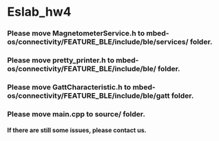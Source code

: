 # Eslab_hw4

### Please move MagnetometerService.h to mbed-os/connectivity/FEATURE_BLE/include/ble/services/ folder.
### Please move pretty_printer.h to mbed-os/connectivity/FEATURE_BLE/include/ble/ folder.
### Please move GattCharacteristic.h to mbed-os/connectivity/FEATURE_BLE/include/ble/gatt folder.
### Please move main.cpp to source/ folder.

#### If there are still some issues, please contact us.
